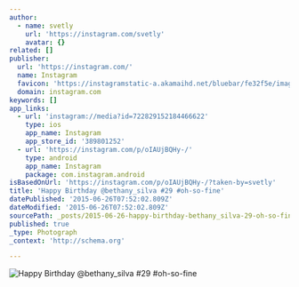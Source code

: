 ```yaml
---
author:
  - name: svetly
    url: 'https://instagram.com/svetly'
    avatar: {}
related: []
publisher:
  url: 'https://instagram.com/'
  name: Instagram
  favicon: 'https://instagramstatic-a.akamaihd.net/bluebar/fe32f5e/images/ico/favicon.ico'
  domain: instagram.com
keywords: []
app_links:
  - url: 'instagram://media?id=722829152184466622'
    type: ios
    app_name: Instagram
    app_store_id: '389801252'
  - url: 'https://instagram.com/p/oIAUjBQHy-/'
    type: android
    app_name: Instagram
    package: com.instagram.android
isBasedOnUrl: 'https://instagram.com/p/oIAUjBQHy-/?taken-by=svetly'
title: 'Happy Birthday @bethany_silva #29 #oh-so-fine'
datePublished: '2015-06-26T07:52:02.809Z'
dateModified: '2015-06-26T07:52:02.809Z'
sourcePath: _posts/2015-06-26-happy-birthday-bethany_silva-29-oh-so-fine.md
published: true
_type: Photograph
_context: 'http://schema.org'

---
```

![Happy Birthday &commat;bethany&lowbar;silva &num;29 &num;oh-so-fine](https://igcdn-photos-e-a.akamaihd.net/hphotos-ak-xpa1/t51.2885-15/10375688_494463080654052_1371489429_n.jpg)